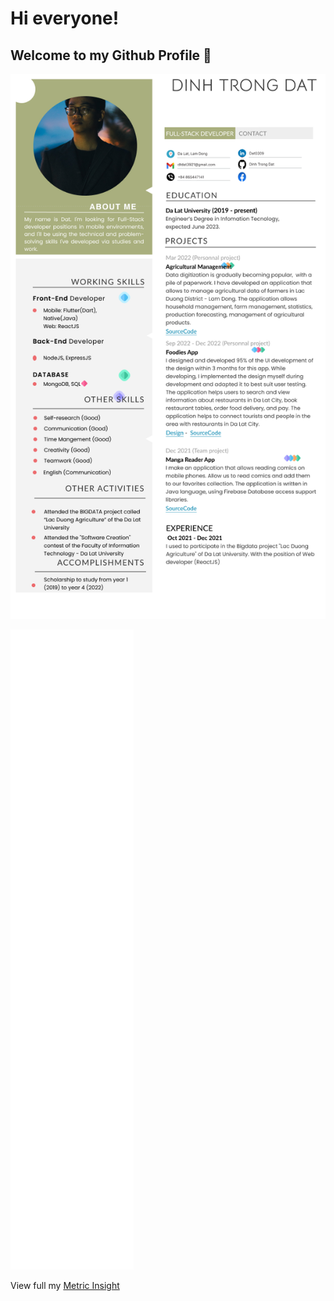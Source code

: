 # Hi everyone! 
## Welcome to my Github Profile 👋

![cv](https://github.com/Dat0309/Dat0309/blob/main/CV-ENG-PDF.png)

![Metrics](https://github.com/Dat0309/Dat0309/blob/main/github-metrics.svg)

View full my [Metric Insight](https://metrics.lecoq.io/about/Dat0309)
